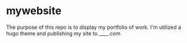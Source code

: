 # mywebsite
The purpose of this repo is to display my portfolio of work.
I'm utilized a hugo theme and publishing my site to ____.com
